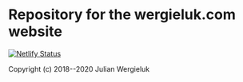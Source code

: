 # Repository for the wergieluk.com website

[![Netlify Status](https://api.netlify.com/api/v1/badges/ca1f6ce9-9cf8-42c7-b3cb-8709bbd3a055/deploy-status)](https://app.netlify.com/sites/agitated-hodgkin-a95d44/deploys)

Copyright (c) 2018--2020 Julian Wergieluk

